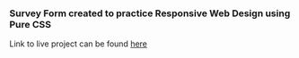 ### Survey Form created to practice Responsive Web Design using Pure CSS

Link to live project can be found [here](https://codepen.io/sourabbanka22/full/ZEQWxBV)